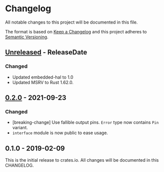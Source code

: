 # Changelog

All notable changes to this project will be documented in this file.

The format is based on [Keep a Changelog](http://keepachangelog.com/en/1.0.0/)
and this project adheres to [Semantic Versioning](http://semver.org/spec/v2.0.0.html).

<!-- next-header -->
## [Unreleased] - ReleaseDate

### Changed
- Updated embedded-hal to 1.0
- Updated MSRV to Rust 1.62.0.

## [0.2.0] - 2021-09-23

### Changed
- [breaking-change] Use fallible output pins. `Error` type now contains `Pin` variant.
- `interface` module is now public to ease usage.

## 0.1.0 - 2019-02-09

This is the initial release to crates.io. All changes will be documented in
this CHANGELOG.

<!-- next-url -->
[Unreleased]: https://github.com/eldruin/mcp4x-rs/compare/v0.2.0...HEAD
[0.2.0]: https://github.com/eldruin/mcp4x-rs/compare/v0.1.0...v0.2.0